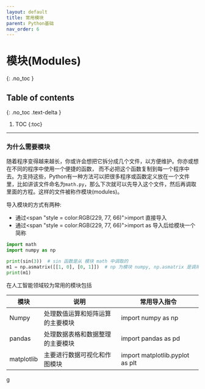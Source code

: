 ```yaml
---
layout: default
title: 常用模块
parent: Python基础
nav_order: 6
---
```


# 模块(Modules)
{: .no_toc }

## Table of contents
{: .no_toc .text-delta }

1. TOC
{:toc}

---


### 为什么需要模块

随着程序变得越来越长，你或许会想把它拆分成几个文件，以方便维护。你亦或想在不同的程序中使用一个便捷的函数， 而不必把这个函数复制到每一个程序中去。为支持这些，Python有一种方法可以把很多程序或函数定义放在一个文件里，比如讲该文件命名为`math.py`，那么下次就可以先导入这个文件，然后再调取里面的方程。这样的文件被称作模块(modules)。

导入模块的方式有两种:
- 通过<span "style = color:RGB(229, 77, 66)">import</span> 直接导入
- 通过<span "style = color:RGB(229, 77, 66)">import as</span> 导入后给模块一个简称

```python
import math
import numpy as np

print(sin(3))  # sin 函数是从 模块 math 中调取的
m1 = np.asmatrix([[1, 0], [0, 1]])  # np 为模块 numpy, np.asmatrix 是调用其中的函数
print(m1)
```

在人工智能领域较为常用的模块包括

| 模块       | 说明                             | 常用导入指令                    |
|------------|----------------------------------|---------------------------------|
| Numpy      | 处理数值运算和矩阵运算的主要模块 | import numpy as np              |
| pandas     | 处理数据表格和数据整理的主要模块 | import pandas as pd             |
| matplotlib | 主要进行数据可视化和作图模块     | import matplotlib.pyplot as plt |







































g<!--  -->
